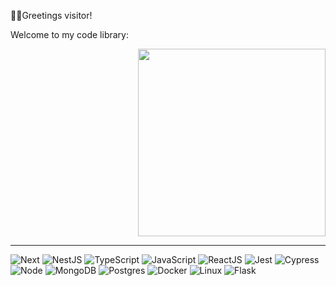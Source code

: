 <p>🧙‍♂️Greetings visitor!</p>
<p>Welcome to my code library:</p>



<img src="https://github.com/marcopla/marcopla/assets/26593883/fd496eec-e770-4edc-bfe3-97148c1b339f" align="right" width="300px"/>


<br clear="right"/>





  <!-- <img height="180em" src="https://github-readme-stats.vercel.app/api?username=marcopla&hide=stars,contribs&count_private=true&show_icons=true&theme=dracula"> -->
  <!--<img width:100 height="180em" src="https://github-readme-stats.vercel.app/api/top-langs/?username=marcopla&layout=compact&theme=dracula"> -->

  





<div>
  
  <hr>
  <img src="https://img.shields.io/badge/Next.js-000?logo=nextdotjs&logoColor=fff&style=for-the-badge" alt="Next">
  <img src="https://img.shields.io/badge/nestjs-%23E0234E.svg?style=for-the-badge&logo=nestjs&logoColor=white" alt="NestJS">
  <img src="https://img.shields.io/badge/TypeScript-007ACC?style=for-the-badge&logo=typescript&logoColor=white" alt="TypeScript">
  <img src="https://img.shields.io/badge/JavaScript-323330?style=for-the-badge&logo=javascript&logoColor=F7DF1E" alt="JavaScript">
  <img src="https://img.shields.io/badge/React-20232A?style=for-the-badge&logo=react&logoColor=61DAFB" alt="ReactJS">
  <img src="https://img.shields.io/badge/Jest-323330?style=for-the-badge&logo=Jest&logoColor=white" alt="Jest">
  <img src="https://img.shields.io/badge/-cypress-%23E5E5E5?style=for-the-badge&logo=cypress&logoColor=058a5e" alt="Cypress"> 
  <img src="https://img.shields.io/badge/Node.js-43853D?style=for-the-badge&logo=node.js&logoColor=white" alt="Node">
  <img src="https://img.shields.io/badge/MongoDB-4EA94B?style=for-the-badge&logo=mongodb&logoColor=white" alt="MongoDB">
  <img src="https://img.shields.io/badge/PostgreSQL-316192?style=for-the-badge&logo=postgresql&logoColor=white" alt="Postgres">
  <img src="https://img.shields.io/badge/docker-%230db7ed.svg?style=for-the-badge&logo=docker&logoColor=white" alt="Docker">
  <img src="https://img.shields.io/badge/Linux-FCC624?style=for-the-badge&logo=linux&logoColor=black" alt="Linux">
  <img src="https://img.shields.io/badge/Flask-000000?style=for-the-badge&logo=flask&logoColor=white" alt="Flask">
  
  
</div>
<br/>


